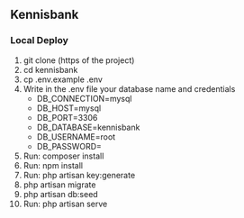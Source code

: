 ## Kennisbank

### Local Deploy

1. git clone (https of the project)
2. cd kennisbank
3. cp .env.example .env
4. Write in the .env file your database name and credentials
     * DB_CONNECTION=mysql
     * DB_HOST=mysql
     * DB_PORT=3306
     * DB_DATABASE=kennisbank
     * DB_USERNAME=root
     * DB_PASSWORD=
5. Run: composer install
6. Run: npm install
7. Run: php artisan key:generate
8. php artisan migrate
9. php artisan db:seed
10. Run: php artisan serve